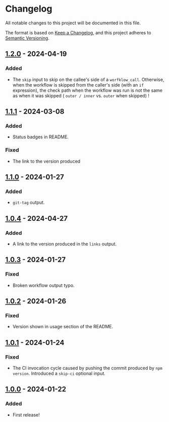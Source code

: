 # Changelog

All notable changes to this project will be documented in this file.

The format is based on [Keep a Changelog](https://keepachangelog.com/en/1.1.0/),
and this project adheres to [Semantic Versioning](https://semver.org/spec/v2.0.0.html).

## [1.2.0] - 2024-04-19

### Added

- The `skip` input to skip on the callee's side of a `worfklow_call`. Otherwise, when the workflow is skipped from
the caller's side (with an `if` expression), the check path when the workflow was run is not the same as when
it was skipped ( `outer / inner` vs. `outer` when skipped) !

## [1.1.1] - 2024-03-08

### Added

- Status badges in README.

### Fixed

- The link to the version produced

## [1.1.0] - 2024-01-27

### Added

- `git-tag` output.

## [1.0.4] - 2024-04-27

### Added

- A link to the version produced in the `links` output.

## [1.0.3] - 2024-01-27

### Fixed

- Broken workflow output typo.

## [1.0.2] - 2024-01-26

### Fixed

- Version shown in usage section of the README.

## [1.0.1] - 2024-01-24

### Fixed

- The CI invocation cycle caused by pushing the commit produced by `npm version`. Introduced a `skip-ci` optional
input.

## [1.0.0] - 2024-01-22

### Added

- First release!

[1.2.0]: https://github.com/infrastructure-blocks/npm-publish-workflow/compare/v1.1.1...v1.2.0
[1.1.1]: https://github.com/infrastructure-blocks/npm-publish-workflow/compare/v1.1.0...v1.1.1
[1.1.0]: https://github.com/infrastructure-blocks/npm-publish-workflow/compare/v1.0.4...v1.1.0
[1.0.4]: https://github.com/infrastructure-blocks/npm-publish-workflow/compare/v1.0.3...v1.0.4
[1.0.3]: https://github.com/infrastructure-blocks/npm-publish-workflow/compare/v1.0.2...v1.0.3
[1.0.2]: https://github.com/infrastructure-blocks/npm-publish-workflow/compare/v1.0.1...v1.0.2
[1.0.1]: https://github.com/infrastructure-blocks/npm-publish-workflow/compare/v1.0.0...v1.0.1
[1.0.0]: https://github.com/infrastructure-blocks/npm-publish-workflow/releases/tag/v1.0.0
